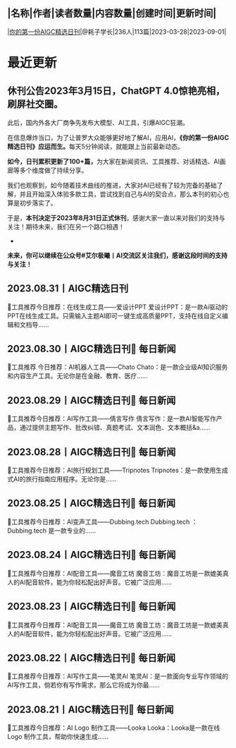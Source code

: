 |名称|作者|读者数量|内容数量|创建时间|更新时间|
---
|[你的第一份AIGC精选日刊](https://xiaobot.net/p/AIGC2048?refer=0b133df9-27dc-423b-8101-639049001c13)|@耗子学长|236人|113篇|2023-03-28|2023-09-01|

# 最近更新
## 休刊公告2023年3月15日，ChatGPT 4.0惊艳亮相，刷屏社交圈。

此后，国内外各大厂商争先发布大模型、AI工具，引爆AIGC狂潮。

在信息爆炸当口，为了让普罗大众能够更好地了解AI，应用AI，<strong>《你的第一份AIGC精选日刊》应运而生。</strong>每天5分钟阅读，就能跟上当前最新动态。

<strong>如今，日刊累积更新了100+篇，</strong>为大家在新闻资讯、工具推荐、对话精选、AI画廊等多个维度做了持续分享。

我们也观察到，如今随着技术曲线的推进，大家对AI已经有了较为完备的基础了解，并且开始深入体验多款工具，尝试找到自己与AI的契合点，那么本刊的初心也算是初步落实了。

于是，<strong>本刊决定于2023年8月31日正式休刊</strong>，感谢大家一直以来对我们的支持与关注！期待未来，我们在另一个路口相遇！

-
<strong>未来，你可以继续在公众号#艾尔极曦丨AI交流区关注我们，感谢这段时间的支持与关注！</strong>

## 2023.08.31丨AIGC精选日刊
🔨工具推荐今日推荐：在线生成工具——爱设计PPT
爱设计PPT：是一款Ai驱动的PPT在线生成工具。只需输入主题AI即可一键生成高质量PPT，支持在线自定义编辑和文档导......
## 2023.08.30丨AIGC精选日刊📰 每日新闻

🔨工具推荐
今日推荐：AI机器人工具——Chato
Chato：是一款企业级AI知识服务和内容生产工具。无论你是在金融、教育、医疗......
## 2023.08.29丨AIGC精选日刊📰 每日新闻


🔨工具推荐今日推荐：AI写作工具——倩言写作 倩言写作：是一款AI智能写作产品，通过提供主题写作、批改纠错、真题考试、文本润色、文本概括&a......
## 2023.08.28丨AIGC精选日刊📰 每日新闻


🔨工具推荐今日推荐：AI旅行规划工具——Tripnotes
Tripnotes：是一款使用生成式AI的旅行指南应用程序。无论你是......
## 2023.08.25丨AIGC精选日刊📰 每日新闻


🔨工具推荐今日推荐：AI变声工具——Dubbing.tech
Dubbing.tech ：Dubbing.tech 是一款专业的......
## 2023.08.24丨AIGC精选日刊📰 每日新闻


🔨工具推荐今日推荐：AI配音工具——魔音工坊
魔音工坊：魔音工坊是一款媲美真人的AI配音软件，能为你轻松配出好声音。它被广泛应用......
## 2023.08.23丨AIGC精选日刊📰 每日新闻


🔨工具推荐今日推荐：AI配音工具——魔音工坊
魔音工坊：魔音工坊是一款媲美真人的AI配音软件，能为你轻松配出好声音。它被广泛应用......
## 2023.08.22丨AIGC精选日刊📰 每日新闻


🔨工具推荐今日推荐：AI写作工具——笔灵AI
笔灵AI：是一款面向专业写作领域的AI写作工具，倘若你有写作需求，那么它将成为你最......
## 2023.08.21丨AIGC精选日刊📰 每日新闻


🔨工具推荐今日推荐：AI Logo 制作工具——Looka
Looka：Looka是一款在线 Logo 制作工具，帮助你快速生成......

